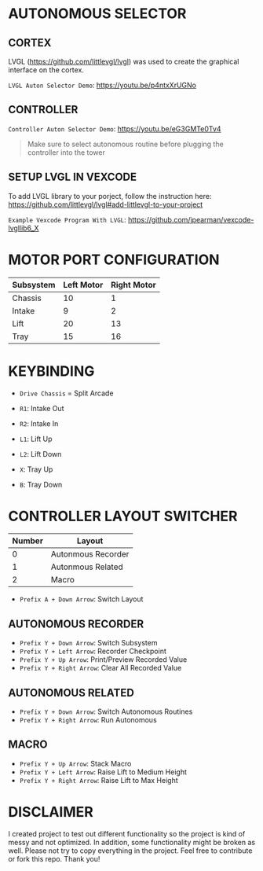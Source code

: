 # AUTONOMOUS SELECTOR

## CORTEX

LVGL (https://github.com/littlevgl/lvgl) was used to create the graphical interface on the cortex.

`LVGL Auton Selector Demo`: https://youtu.be/p4ntxXrUGNo

## CONTROLLER

`Controller Auton Selector Demo`: https://youtu.be/eG3GMTe0Tv4
> Make sure to select autonomous routine before plugging the controller into the tower

## SETUP LVGL IN VEXCODE

To add LVGL library to your porject, follow the instruction here: https://github.com/littlevgl/lvgl#add-littlevgl-to-your-project

`Example Vexcode Program With LVGL`: https://github.com/jpearman/vexcode-lvgllib6_X


# MOTOR PORT CONFIGURATION

| Subsystem | Left Motor | Right Motor |
| ------------- | ------------- | ------------- |
| Chassis | 10 | 1 |
| Intake | 9 | 2 |
| Lift | 20 | 13 |
| Tray | 15 | 16 |


# KEYBINDING

* `Drive Chassis` = Split Arcade

* `R1`: Intake Out
* `R2`: Intake In

* `L1`: Lift Up
* `L2`: Lift Down

* `X`: Tray Up
* `B`: Tray Down


# CONTROLLER LAYOUT SWITCHER

| Number  | Layout |
| ------------- | ------------- |
| 0  | Autonmous Recorder  |
| 1  | Autonmous Related  |
| 2  | Macro  |

* `Prefix A + Down Arrow`: Switch Layout
## AUTONOMOUS RECORDER
* `Prefix Y + Down Arrow`: Switch Subsystem
* `Prefix Y + Left Arrow`: Recorder Checkpoint
* `Prefix Y + Up Arrow`: Print/Preview Recorded Value
* `Prefix Y + Right Arrow`: Clear All Recorded Value
## AUTONOMOUS RELATED
* `Prefix Y + Down Arrow`: Switch Autonomous Routines
* `Prefix Y + Right Arrow`: Run Autonomous
## MACRO
* `Prefix Y + Up Arrow`: Stack Macro
* `Prefix Y + Left Arrow`: Raise Lift to Medium Height
* `Prefix Y + Right Arrow`: Raise Lift to Max Height


# DISCLAIMER

I created project to test out different functionality so the project is kind of messy and not optimized. In addition, some functionality might be broken as well. Please not try to copy everything in the project. Feel free to contribute or fork this repo. Thank you!

